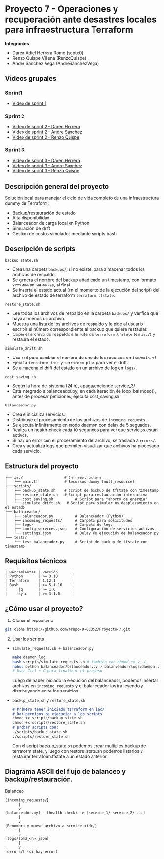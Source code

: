 # Proyecto 7 - Operaciones y recuperación ante desastres locales para infraestructura Terraform

**Integrantes**
- Daren Adiel Herrera Romo (scptx0)
- Renzo Quispe Villena (RenzoQuispe)
- Andre Sanchez Vega (AndreSanchezVega)

## Videos grupales

### Sprint1
- [Video de sprint 1](https://unipe-my.sharepoint.com/:v:/g/personal/daren_herrera_r_uni_pe/EYXxNwB6cb9OmSLQNa7B8q4B7q1i92Xruj1x8dw18KKDHg?nav=eyJyZWZlcnJhbEluZm8iOnsicmVmZXJyYWxBcHAiOiJPbmVEcml2ZUZvckJ1c2luZXNzIiwicmVmZXJyYWxBcHBQbGF0Zm9ybSI6IldlYiIsInJlZmVycmFsTW9kZSI6InZpZXciLCJyZWZlcnJhbFZpZXciOiJNeUZpbGVzTGlua0NvcHkifX0&e=dMGP9e)

### Sprint 2
- [Video de sprint 2 - Daren Herrera](https://drive.google.com/file/d/1jPPA7qiJpGir4vT4eNaaCHprOUBv8P7Q/view?usp=sharing)
- [Video de sprint 2 - Andre Sanchez](https://drive.google.com/file/d/1dsf3CsWrHlfc4x4EFR3oL97l-DVonTc5/view?usp=sharing)
- [Video de sprint 2 - Renzo Quispe](https://drive.google.com/file/d/17Rh5Ulbk4M2tX8Aw21NVSINUbb9qNJaH/view?usp=sharing)

### Sprint 3
- [Video de sprint 3 - Daren Herrera](https://drive.google.com/file/d/1AGy1jX1GKZ3inboNBuWKUTCsziNMFrt-/view?usp=drive_link)
- [Video de sprint 3 - Andre Sanchez](https://drive.google.com/file/d/1o3VQVK3MyQE-CrOIfd-X3HM050sVBiVC/view)
- [Video de sprint 3 - Renzo Quispe](https://drive.google.com/file/d/1UYIr5GtclGQe9zUyR4IUwAHf4EySOVfX/view?usp=drive_link)

## Descripción general del proyecto

Solución local para manejar el ciclo de vida completo de una infraestructura dummy de Terraform:
- Backup/restauración de estado
- Alta disponibilidad
- Balanceador de carga local en Python
- Simulación de drift
- Gestión de costos simulados mediante scripts bash

## Descripción de scripts

`backup_state.sh`
- Crea una carpeta `backups/`, si no existe, para almacenar todos los archivos de respaldo.
- Se genera el nombre del backup añadiendo un timestamp, con formato `YYYY-MM-DD_HH-MM-SS`, al final.
- Se inserta el estado actual (en el momento de la ejecución del script) del archivo de estado de terraform `terraform.tfstate`. 

`restore_state.sh`
- Lee todos los archivos de respaldo en la carpeta `backups/` y verifica que haya al menos un archivo.
- Muestra una lista de los archivos de respaldo y le pide al usuario escribir el número correspondiente al backup que quiere restaurar.
- Copia el archivo de respaldo a la ruta de `terraform.tfstate` (en `iac/`) y restaura el estado.

`simulate_drift.sh`
- Usa `sed` para cambiar el nombre de uno de los recursos en `iac/main.tf`
- Ejecuta `terraform init` y `terraform plan` para ver el drift.
- Se almacena el drift del estado en un archivo de log en `logs/`.

`cost_saving.sh`
- Según la hora del sistema (24 h), apaga/enciende service_3/
- Esta integrado a balanceador.py, en cada iteración de loop_balanceo(), antes de procesar peticiones, ejecuta cost_saving.sh

`balanceador.py`
- Crea e inicializa servicios.
- Distribuye el procesamiento de los archivos de `incoming_requests`.
- Se ejecuta infinitamente en modo daemon con delay de 5 segundos.
- Realiza un health-check cada 10 segundos para ver que servicios están activos.
- Si hay un error con el procesamiento del archivo, se traslada a `errors/`.
- Crea y actualiza logs que permiten visualizar que archivos ha procesado cada servicio. 

## Estructura del proyecto

```
├── iac/                   # Infraestructura
│   └── main.tf            # Recursos dummy (null_resource)
├── scripts/
│   ├── backup_state.sh    # Script de backup de tfstate con timestamp
│   ├── restore_state.sh   # Script para restauración interactiva
│   ├── cost_saving.sh          # Script para "ahorro de energía"
│   └── simulate_drift.sh   # Script para simular un desplazamiento en el estado
├── balanceador/
│   ├── balanceador.py          # Balanceador (Python)
│   ├── incoming_requests/      # Carpeta para solicitudes
│   ├── logs/                   # Carpeta de logs
│   ├── config_services.json    # Configuración de servicios activos
│   └── settings.json           # Delay de ejecución de balanceador.py
└── tests/
    └── test_balanceador.py     # Script de backup de tfstate con timestamp  
```

## Requisitos técnicos
```
| Herramientas | Versión       |
| Python       | >= 3.10       |
| Terraform    | 1.12.1        |
| Bash         | >= 5.1.16     |
|     jq       | >= 1.6        |
|    rsync     | >= 3.1.0      |
```
## ¿Cómo usar el proyecto?

1. Clonar el repositorio

```bash
git clone https://github.com/Grupo-9-CC3S2/Proyecto-7.git
```

2. Usar los scripts
- `simulate_requests.sh + balanceador.py` 
    ```bash
    make daemon_log
    bash scripts/simulate_requests.sh # tambien con chmod +x y ./
    nohup python balanceador/balanceador.py > balanceador/logs/daemon.log 2>&1 &
    # Usar Ctrl + C para finalizar el proceso
    ```

    Luego de haber iniciado la ejecución del balanceador, podemos insertar archivos en `incoming_requests` y el balanceador los irá leyendo y distribuyendo entre los servicios.
- `backup_state,sh` y `restore_state,sh`
    ```markdown
    # Primero tener iniciado terraform en iac/
    # Dar permisos de ejecucion a los scripts
    chmod +x scripts/backup_state.sh
    chmod +x scripts/restore_state.sh
    # probar scripts con:   
    ./scripts/backup_state.sh
    ./scripts/restore_state.sh
    ```
    Con el script backup_state.sh podemos crear multiples backup de terraform.state, y luego con restore_state.sh podemos listarlos y restaurar terraform.tfstate a un estado anterior.

## Diagrama ASCII del flujo de balanceo y backup/restauración.

Balanceo

```
[incoming_requests/] 
      |
      v
[balanceador.py] --(health check)--> [service_1/ service_2/ ...]
      |
      v
[Renombra y mueve archivo a service_<id>/]
      |
      v
[logs/load_<n>.json]
      |
      v
[errors/] (si hay error)
```

